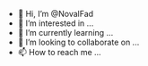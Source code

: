 - 👋 Hi, I’m @NovalFad
- 👀 I’m interested in ...
- 🌱 I’m currently learning ...
- 💞️ I’m looking to collaborate on ...
- 📫 How to reach me ...

<!---
NovalFad/NovalFad is a ✨ special ✨ repository because its `README.md` (this file) appears on your GitHub profile.
You can click the Preview link to take a look at your changes.
--->
